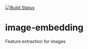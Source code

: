 [![Build Status](https://travis-ci.org/elangovana/image-embedding.svg?branch=master)](https://travis-ci.org/elangovana/image-embedding)

# image-embedding
Feature extraction for images
